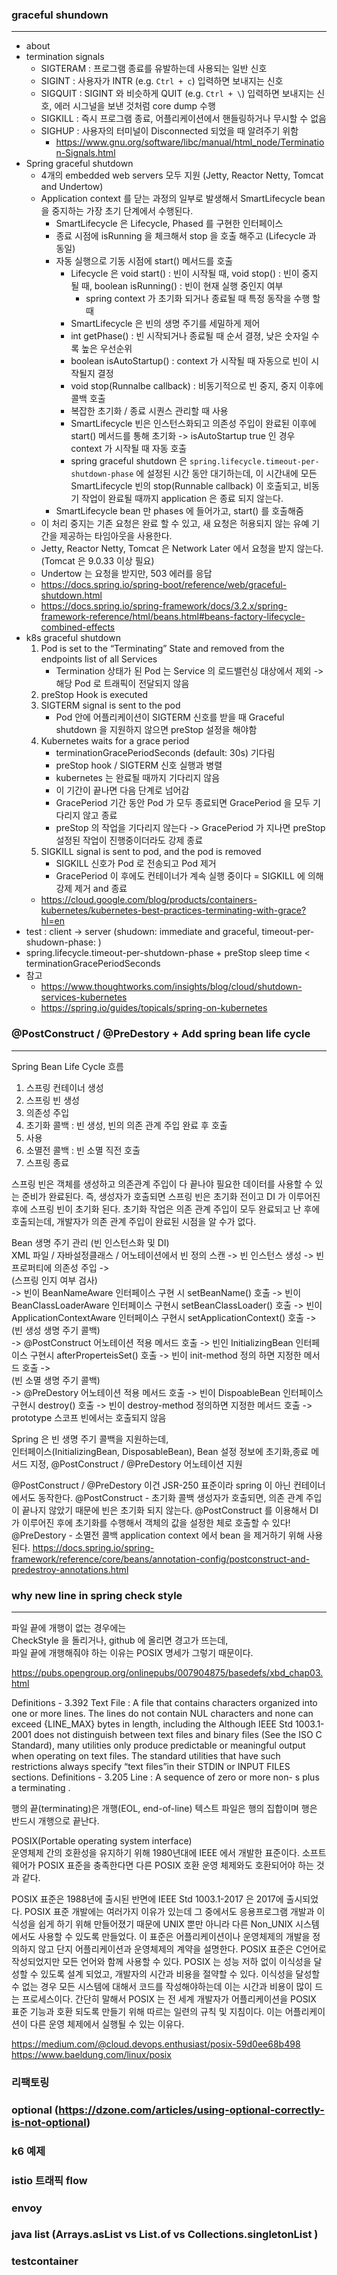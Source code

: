 
### graceful shundown 
---

- about
- termination signals
  - SIGTERAM : 프로그램 종료를 유발하는데 사용되는 일반 신호
  - SIGINT : 사용자가 INTR (e.g. `Ctrl + c`) 입력하면 보내지는 신호
  - SIGQUIT : SIGINT 와 비슷하게 QUIT (e.g. `Ctrl + \`) 입력하면 보내지는 신호, 에러 시그널을 보낸 것처럼 core dump 수행
  - SIGKILL : 즉시 프로그램 종료, 어플리케이션에서 핸들링하거나 무시할 수 없음
  - SIGHUP : 사용자의 터미널이 Disconnected 되었을 때 알려주기 위함
    - https://www.gnu.org/software/libc/manual/html_node/Termination-Signals.html
- Spring graceful shutdown
  - 4개의 embedded web servers 모두 지원 (Jetty, Reactor Netty, Tomcat and Undertow)
  - Application context 를 닫는 과정의 일부로 발생해서 SmartLifecycle bean 을 중지하는 가장 초기 단계에서 수행된다.
    - SmartLifecycle 은 Lifecycle, Phased 를 구현한 인터페이스
    - 종료 시점에 isRunning 을 체크해서 stop 을 호출 해주고 (Lifecycle 과 동일)
    - 자동 실행으로 기동 시점에 start() 메서드를 호출
      - Lifecycle 은 void start() : 빈이 시작될 때, void stop() : 빈이 중지 될 때, boolean isRunning() : 빈이 현재 실행 중인지 여부
        - spring context 가 초기화 되거나 종료될 때 특정 동작을 수행 할 때
      -  SmartLifecycle 은 빈의 생명 주기를 세밀하게 제어
        -  int getPhase() : 빈 시작되거나 종료될 때 순서 결졍, 낮은 숫자일 수록 높은 우선순위
        -  boolean isAutoStartup() : context 가 시작될 때 자동으로 빈이 시작될지 결정
        -  void stop(Runnalbe callback) : 비동기적으로 빈 중지, 중지 이후에 콜백 호출
        -  복잡한 초기화 / 종료 시퀀스 관리할 때 사용
        -  SmartLifecycle 빈은 인스턴스화되고 의존성 주입이 완료된 이후에 start() 메서드를 통해 초기화 -> isAutoStartup true 인 경우 context 가 시작될 때 자동 호출
      -  spring graceful shutdown 은 `spring.lifecycle.timeout-per-shutdown-phase` 에 설정된 시간 동안 대기하는데, 이 시간내에 모든 SmartLifecycle 빈의 stop(Runnable callback) 이 호출되고, 비동기 작업이 완료될 때까지 application 은 종료 되지 않는다.
    - SmartLifecycle bean 만 phases 에 들어가고, start() 를 호출해줌
  - 이 처리 중지는 기존 요청은 완료 할 수 있고, 새 요청은 허용되지 않는 유예 기간을 제공하는 타임아웃을 사용한다.
  - Jetty, Reactor Netty, Tomcat 은 Network Later 에서 요청을 받지 않는다. (Tomcat 은 9.0.33 이상 필요)
  - Undertow 는 요청을 받지만, 503 에러를 응답
  - https://docs.spring.io/spring-boot/reference/web/graceful-shutdown.html
  - https://docs.spring.io/spring-framework/docs/3.2.x/spring-framework-reference/html/beans.html#beans-factory-lifecycle-combined-effects
- k8s graceful shutdown
    1) Pod is set to the “Terminating” State and removed from the endpoints list of all Services
       - Termination 상태가 된 Pod 는 Service 의 로드밸런싱 대상에서 제외 -> 해당 Pod 로 트래픽이 전달되지 않음
    2) preStop Hook is executed
    3) SIGTERM signal is sent to the pod
       - Pod 안에 어플리케이션이 SIGTERM 신호를 받을 때 Graceful shutdown 을 지원하지 않으면 preStop 설정을 해야함  
    4) Kubernetes waits for a grace period
       - terminationGracePeriodSeconds (default: 30s) 기다림
       - preStop hook / SIGTERM 신호 실행과 병렬
       - kubernetes 는 완료될 때까지 기다리지 않음
       - 이 기간이 끝나면 다음 단계로 넘어감
       - GracePeriod 기간 동안 Pod 가 모두 종료되면 GracePeriod 을 모두 기다리지 않고 종료
       - preStop 의 작업을 기다리지 않는다 -> GracePeriod 가 지나면 preStop 설정된 작업이 진행중이더라도 강제 종료
    5) SIGKILL signal is sent to pod, and the pod is removed
       - SIGKILL 신호가 Pod 로 전송되고 Pod 제거
       - GracePeriod 이 후에도 컨테이너가 계속 실행 중이다 = SIGKILL 에 의해 강제 제거 and 종료
  - https://cloud.google.com/blog/products/containers-kubernetes/kubernetes-best-practices-terminating-with-grace?hl=en
- test : client -> server (shudown: immediate and graceful, timeout-per-shudown-phase: )
- spring.lifecycle.timeout-per-shutdown-phase + preStop sleep time < terminationGracePeriodSeconds
- 참고
  - https://www.thoughtworks.com/insights/blog/cloud/shutdown-services-kubernetes
  - https://spring.io/guides/topicals/spring-on-kubernetes
  
### @PostConstruct / @PreDestory + Add spring bean life cycle
---
Spring Bean Life Cycle 흐름
1) 스프링 컨테이너 생성
2) 스프링 빈 생성
3) 의존성 주입
4) 초기화 콜백 : 빈 생성, 빈의 의존 관계 주입 완료 후 호출
5) 사용
6) 소멸전 콜백 : 빈 소멸 직전 호출
7) 스프링 종료

스프링 빈은 객체를 생성하고 의존관계 주입이 다 끝나야 필요한 데이터를 사용할 수 있는 준비가 완료된다.
즉, 생성자가 호출되면 스프링 빈은 초기화 전이고 DI 가 이루어진 후에 스프링 빈이 초기화 된다.
초기화 작업은 의존 관계 주입이 모두 완료되고 난 후에 호출되는데, 개발자가 의존 관계 주입이 완료된 시점을 알 수가 없다.

Bean 생명 주기 관리
(빈 인스턴스화 및 DI)  
XML 파일 / 자바설정클래스 / 어노테이션에서 빈 정의 스캔 -> 빈 인스턴스 생성 -> 빈 프로퍼티에 의존성 주입 ->  
(스프링 인지 여부 검사)  
-> 빈이 BeanNameAware 인터페이스 구현 시 setBeanName() 호출 -> 빈이 BeanClassLoaderAware 인터페이스 구현시 setBeanClassLoader() 호출 -> 빈이 ApplicationContextAware 인터페이스 구현시 setApplicationContext() 호출 ->  
(빈 생성 생명 주기 콜백)  
-> @PostConstruct 어노테이션 적용 메서드 호출 -> 빈인 InitializingBean 인터페이스 구현시 afterProperteisSet() 호출 -> 빈이 init-method 정의 하면 지정한 메서드 호출 ->  
(빈 소멸 생명 주기 콜백)  
-> @PreDestory 어노테이션 적용 메서드 호출 -> 빈이 DispoableBean 인터페이스 구현시 destroy() 호출 -> 빈이 destroy-method 정의하면 지정한 메서드 호출 -> prototype 스코프 빈에서는 호출되지 않음  

Spring 은 빈 생명 주기 콜백을 지원하는데,  
인터페이스(InitializingBean, DisposableBean), Bean 설정 정보에 초기화,종료 메서드 지정,  @PostConstruct / @PreDestory 어노테이션 지원

@PostConstruct / @PreDestory 이건 JSR-250 표준이라 spring 이 아닌 컨테이너에서도 동작한다.
@PostConstruct - 초기화 콜백
생성자가 호출되면, 의존 관계 주입이 끝나지 않았기 때문에 빈은 초기화 되지 않는다.
@PostConstruct 를 이용해서 DI 가 이루어진 후에 초기화를 수행해서 객체의 값을 설정한 체로 호출할 수 있다!
@PreDestory - 소멸전 콜백
application context 에서 bean 을 제거하기 위해 사용된다.
https://docs.spring.io/spring-framework/reference/core/beans/annotation-config/postconstruct-and-predestroy-annotations.html

### why new line in spring check style
---

파일 끝에 개행이 없는 경우에는  
CheckStyle 을 돌리거나, github 에 올리면 경고가 뜨는데,  
파일 끝에 개행해줘야 하는 이유는 POSIX 명세가 그렇기 때문이다.  

https://pubs.opengroup.org/onlinepubs/007904875/basedefs/xbd_chap03.html

Definitions - 3.392 Text File : A file that contains characters organized into one or more lines. The lines do not contain NUL characters and none can exceed {LINE_MAX} bytes in length, including the Although IEEE Std 1003.1-2001 does not distinguish between text files and binary files (See the ISO C Standard), many utilities only produce predictable or meaningful output when operating on text files. The standard utilities that have such restrictions always specify “text files”in their STDIN or INPUT FILES sections.
Definitions - 3.205 Line : A sequence of zero or more non- s plus a terminating .

행의 끝(terminating)은 개행(EOL, end-of-line)
텍스트 파일은 행의 집합이며 행은 반드시 개행으로 끝난다.

POSIX(Portable operating system interface)  
운영체제 간의 호환성을 유지하기 위해 1980년대에 IEEE 에서 개발한 표준이다.
소프트웨어가 POSIX 표준을 충족한다면 다른 POSIX 호환 운영 체제와도 호환되어야 하는 것과 같다.

POSIX 표준은 1988년에 출시된 반면에 IEEE Std 1003.1-2017 은 2017에 출시되었다.
POSIX 표준 개발에는 여러가지 이유가 있는데 그 중에서도
응용프로그램 개발과 이식성을 쉽게 하기 위해 만들어졌기 때문에 UNIX 뿐만 아니라 다른 Non_UNIX 시스템에서도 사용할 수 있도록 만들었다.
이 표준은 어플리케이션이나 운영체제의 개발을 정의하지 않고 단지 어플리케이션과 운영체제의 계약을 설명한다.
POSIX 표준은 C언어로 작성되었지만 모든 언어와 함께 사용할 수 있다.
POSIX 는 성능 저하 없이 이식성을 달성할 수 있도록 설계 되었고, 개발자의 시간과 비용을 절약할 수 있다. 
이식성을 달성할 수 없는 경우 모든 시스템에 대해서 코드를 작성해야하는데 이는 시간과 비용이 많이 드는 프로세스이다.
간단히 말해서 POSIX 는 전 세계 개발자가 어플리케이션을 POSIX 표준 기능과 호환 되도록 만들기 위해 따르는 일련의 규칙 및 지침이다.
이는 어플리케이션이 다른 운영 체제에서 실행될 수 있는 이유다.

https://medium.com/@cloud.devops.enthusiast/posix-59d0ee68b498
https://www.baeldung.com/linux/posix



### 리팩토링

### optional (https://dzone.com/articles/using-optional-correctly-is-not-optional)

### k6 예제

### istio 트래픽 flow

### envoy

### java list (Arrays.asList vs List.of vs Collections.singletonList )

### testcontainer 
